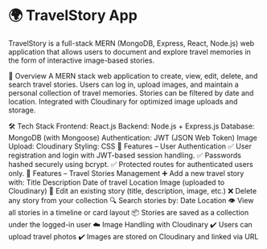 # 🌍 TravelStory App

TravelStory is a full-stack MERN (MongoDB, Express, React, Node.js) web application that allows users to document and explore travel memories in the form of interactive image-based stories.

📌 Overview
A MERN stack web application to create, view, edit, delete, and search travel stories.
Users can log in, upload images, and maintain a personal collection of travel memories.
Stories can be filtered by date and location.
Integrated with Cloudinary for optimized image uploads and storage.

🛠️ Tech Stack
Frontend: React.js
Backend: Node.js + Express.js
Database: MongoDB (with Mongoose)
Authentication: JWT (JSON Web Token)
Image Upload: Cloudinary
Styling: CSS 
🔐 Features – User Authentication
✅ User registration and login with JWT-based session handling.
✅ Passwords hashed securely using bcrypt.
✅ Protected routes for authenticated users only.
📝 Features – Travel Stories Management
➕ Add a new travel story with:
Title
Description
Date of travel
Location
Image (uploaded to Cloudinary)
🔁 Edit an existing story (title, description, image, etc.)
❌ Delete any story from your collection
🔍 Search stories by:
Date
Location
👁️ View all stories in a timeline or card layout
📦 Stories are saved as a collection under the logged-in user
☁️ Image Handling with Cloudinary
✔️ Users can upload travel photos
✔️ Images are stored on Cloudinary and linked via URL

